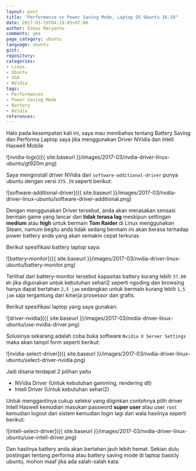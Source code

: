 ```yaml
---
layout: post
title: "Performance vs Power Saving Mode, Laptop OS Ubuntu 16.10"
date: 2017-03-29T04:19:03+07:00
author: Dimas Maryanto
comments: yes
page_category: ubuntu
language: ubuntu
gist: 
repository: 
categories:
- Linux
- Ubuntu
- VGA
- NVidia
tags:
- Performances
- Power Saving Mode
- Battery
- NVidia
references:
---
```


Halo pada kesempatan kali ini, saya mau membahas tentang Battery Saving dan Performa Laptop saya jika menggunakan Driver NVidia dan Intell Haswell Mobile

![nvidia-logo]({{ site.baseurl }}/images/2017-03/nvdia-driver-linux-ubuntu/gt920m.png)

Saya menginstall driver NVidia dari `software-additional-driver` punya ubuntu dengan versi `375.39` seperti berikut:

![software-additional-driver]({{ site.baseurl }}/images/2017-03/nvdia-driver-linux-ubuntu/software-driver-additional.png)

<!--more-->

Dengan menggunakan Driver tersebut, anda akan merasakan sensasi bermain game yang lancar dan **tidak terasa lag** meskipun settingan **medium** atau **high** untuk bermain **Tom Raider** di Linux menggunakan Steam, namum begitu anda tidak sedang bermain ini akan berasa terhadap power battery anda yang akan semakin cepat terkuras.

Berikut spesifikasi battery laptop saya:

![battery-monitor]({{ site.baseurl }}/images/2017-03/nvdia-driver-linux-ubuntu/battery-monitor.png)

Terlihat dari battery-monitor tersebut kapasitas battery kurang lebih `37.00 Wh` jika digunakan untuk kebutuhan sehari2 seperti ngoding dan browsing hanya dapat bertahan `2,5 jam` sedangkan untuk bermain kurang lebih `1,5 jam` saja tergantung dari kinerja prosessor dan grafis.

Berikut spesifikasi laptop yang saya gunakan:

![driver-nvidia]({{ site.baseurl }}/images/2017-03/nvdia-driver-linux-ubuntu/use-nvidia-driver.png)

Solusinya sekarang adalah coba buka software `Nvidia X Server Settings` maka akan tampil form seperti berikut:

![nvidia-select-driver]({{ site.baseurl }}/images/2017-03/nvdia-driver-linux-ubuntu/select-driver-nvidia.png)

Jadi disana terdapat 2 pilihan yaitu 

- NVidia Driver (Untuk kebutuhan gamming, rendering dll)
- Intell Driver (Untuk kebutuhan sehari2)

Untuk menggantinya cukup seleksi yang diiginkan contohnya pilih driver Intell Haswell kemudian masukan password **super user** atau user `root` kemudian logout dari sistem kemudian login lagi dan wala hasilnya seperti berikut:

![intell-select-driver]({{ site.baseurl }}/images/2017-03/nvdia-driver-linux-ubuntu/use-intell-driver.png)

Dan hasilnya battery anda akan bertahan jauh lebih hemat. Sekian dulu postingan tentang performa atau battery saving mode di laptop basicly ubuntu, mohon maaf jika ada salah-salah kata.
